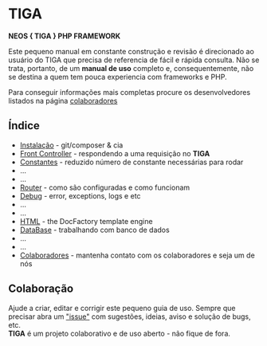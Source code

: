 # TIGA
**NEOS { TIGA } PHP FRAMEWORK**

Este pequeno manual em constante construção e revisão é direcionado ao usuário do TIGA que precisa de referencia de fácil e rápida consulta.
Não se trata, portanto, de um **manual de uso** completo e, consequentemente, não se destina a quem tem pouca experiencia com frameworks e PHP.

Para conseguir informações mais completas procure os desenvolvedores listados na página [colaboradores](https://github.com/sexcod/Tiga/tree/master/php/Lib/Doc/colaboradores.md)

## Índice

* [Instalação](https://github.com/sexcod/Tiga/tree/master/php/Lib/Doc/instalacao.md) - git/composer & cia   
* [Front Controller](https://github.com/sexcod/Tiga/tree/master/php/Lib/Doc/bootstrap.md) - respondendo a uma requisição no **TIGA**   
* [Constantes](https://github.com/sexcod/Tiga/tree/master/php/Lib/Doc/constantes.md) - reduzido número de constante necessárias para rodar   
* ...
* ...
* [Router](https://github.com/sexcod/Tiga/tree/master/php/Lib/Doc/router.md) - como são configuradas e como funcionam
* [Debug](https://github.com/sexcod/Tiga/tree/master/php/Lib/Doc/debug.md) - error, exceptions, logs e etc   
* ...
* ...
* [HTML](https://github.com/sexcod/Tiga/tree/master/php/Lib/Doc/html.md) - the DocFactory template engine    
* [DataBase](https://github.com/sexcod/Tiga/tree/master/php/Lib/Doc/database.md) - trabalhando com banco de dados    
* ...   
* ...   
* [Colaboradores](https://github.com/sexcod/Tiga/tree/master/php/Lib/Doc/colaboradores.md) - mantenha contato com os colaboradores e seja um de nós


## Colaboração
Ajude a criar, editar e corrigir este pequeno guia de uso. Sempre que precisar abra um ["issue"](https://github.com/sexcod/Tiga/issues/new) com sugestões, ideias, aviso e solução de bugs, etc.   
**TIGA** é um projeto colaborativo e de uso aberto - não fique de fora.
